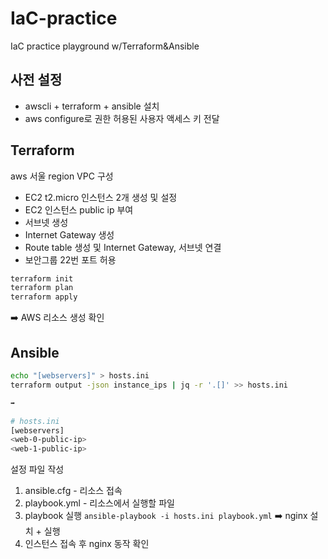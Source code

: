 # IaC-practice
IaC practice playground w/Terraform&amp;Ansible

## 사전 설정
- awscli + terraform + ansible 설치
- aws configure로 권한 허용된 사용자 액세스 키 전달

## Terraform
aws 서울 region VPC 구성
- EC2 t2.micro 인스턴스 2개 생성 및 설정
- EC2 인스턴스 public ip 부여
- 서브넷 생성
- Internet Gateway 생성
- Route table 생성 및 Internet Gateway, 서브넷 연결
- 보안그룹 22번 포트 허용

```bash
terraform init 
terraform plan
terraform apply
```

➡️ AWS 리소스 생성 확인

## Ansible
```bash
echo "[webservers]" > hosts.ini
terraform output -json instance_ips | jq -r '.[]' >> hosts.ini

➡️ 

# hosts.ini
[webservers]
<web-0-public-ip>
<web-1-public-ip>
```

설정 파일 작성
1. ansible.cfg - 리소스 접속
2. playbook.yml - 리소스에서 실행할 파일
3. playbook 실행
```ansible-playbook -i hosts.ini playbook.yml```
    ➡️ nginx 설치 + 실행
4. 인스턴스 접속 후 nginx 동작 확인